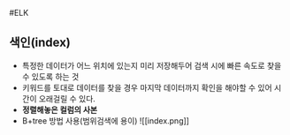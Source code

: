 #ELK 

## 색인(index)
- 특정한 데이터가 어느 위치에 있는지 미리 저장해두어 검색 시에 빠른 속도로 찾을 수 있도록 하는 것
- 키워드를 토대로 데이터를 찾을 경우 마지막 데이터까지 확인을 해야할 수 있어 시간이 오래걸릴 수 있다.
- **정렬해놓은 컬럼의 사본**
- B+tree 방법 사용(범위검색에 용이)
![[index.png]]